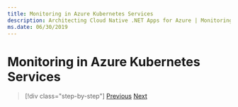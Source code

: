 ```yaml
---
title: Monitoring in Azure Kubernetes Services
description: Architecting Cloud Native .NET Apps for Azure | Monitoring in Azure Kubernetes Services
ms.date: 06/30/2019
---
```

# Monitoring in Azure Kubernetes Services


>[!div class="step-by-step"]
>[Previous](azure-monitor.md)
>[Next](../index.md)
